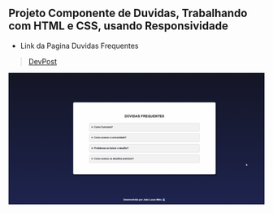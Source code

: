 ## Projeto Componente de Duvidas, Trabalhando com HTML e CSS, usando Responsividade

* Link da Pagina Duvidas Frequentes
> <a href="https://jlms-componente-duvidas.netlify.app/">DevPost</a>

<img src="../componenteDuvidasFrequentes/componente-duvidas.gif" width="768">